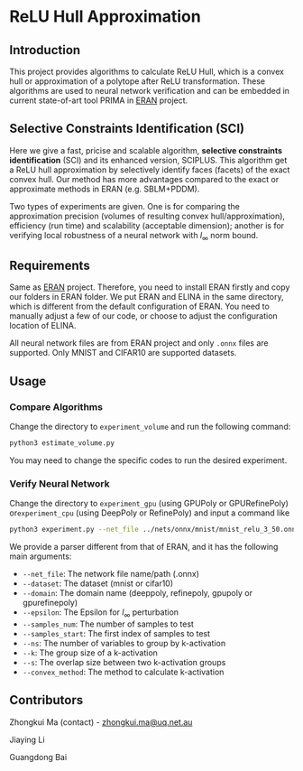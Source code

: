 # ReLU Hull Approximation

## Introduction

This project provides algorithms to calculate ReLU Hull, which is a convex hull or approximation of a polytope after ReLU transformation. These algorithms are used to neural network verification and can be embedded in current state-of-art tool PRIMA in [ERAN](https://github.com/eth-sri/eran) project.

## Selective Constraints Identification (SCI)

Here we give a fast, pricise and scalable algorithm, **selective constraints identification** (SCI) and its enhanced version, SCIPLUS. This algorithm get a ReLU hull approximation by selectively identify faces (facets) of the exact convex hull. Our method has more advantages compared to the exact or approximate methods in ERAN (e.g. SBLM+PDDM).

Two types of experiments are given. One is for comparing the approximation precision (volumes of resulting convex hull/approximation), efficiency (run time) and scalability (acceptable dimension); another is for verifying local robustness of a neural network with $l_{\infty}$ norm bound.

## Requirements

Same as [ERAN](https://github.com/eth-sri/eran) project. Therefore, you need to install ERAN firstly and copy our folders in ERAN folder. We put ERAN and ELINA in the same directory, which is different from the default configuration of ERAN. You need to manually adjust a few of our code, or choose to adjust the configuration location of ELINA.

All neural network files are from ERAN project and only `.onnx` files are supported. Only MNIST and CIFAR10 are supported datasets.

## Usage

### Compare Algorithms

Change the directory to `experiment_volume` and run the following command:

```bash
python3 estimate_volume.py
```

You may need to change the specific codes to run the desired experiment.

### Verify Neural Network

Change the directory to `experiment_gpu` (using GPUPoly or GPURefinePoly) or`experiment_cpu` (using DeepPoly or RefinePoly) and input a command like

```bash
python3 experiment.py --net_file ../nets/onnx/mnist/mnist_relu_3_50.onnx --dataset mnist --domain refinegpupoly --ns 20 --k 3 --s 1 --convex_method sci
```

We provide a parser different from that of ERAN, and it has the following main arguments:

- `--net_file`: The network file name/path (.onnx)
- `--dataset`: The dataset (mnist or cifar10)
- `--domain`: The domain name (deeppoly, refinepoly, gpupoly or gpurefinepoly)
- `--epsilon`: The Epsilon for $l_\infty$ perturbation
- `--samples_num`: The number of samples to test
- `--samples_start`: The first index of samples to test
- `--ns`: The number of variables to group by k-activation
- `--k`: The group size of a k-activation
- `--s`: The overlap size between two k-activation groups
- `--convex_method`: The method to calculate k-activation

## Contributors

Zhongkui Ma (contact) - zhongkui.ma@uq.net.au

Jiaying Li

Guangdong Bai